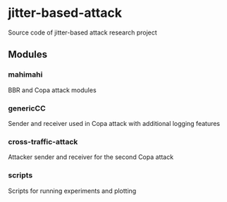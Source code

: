 # jitter-based-attack
Source code of jitter-based attack research project

## Modules
### mahimahi
BBR and Copa attack modules

### genericCC
Sender and receiver used in Copa attack with additional logging features

### cross-traffic-attack
Attacker sender and receiver for the second Copa attack

### scripts
Scripts for running experiments and plotting
